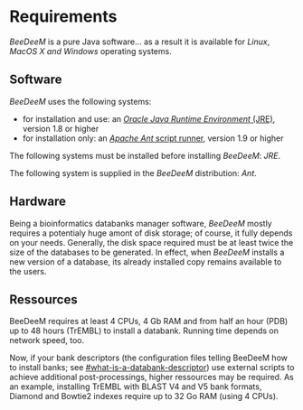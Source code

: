 # Requirements

_BeeDeeM_ is a pure Java software... as a result it is available for _Linux_, _MacOS X and Windows_ operating systems.

## Software

_BeeDeeM_ uses the following systems:

* for installation and use: an [_Oracle Java Runtime Environment_ (JRE)](http://www.oracle.com/technetwork/java/javase/downloads/jdk8-downloads-2133151.html), version 1.8 or higher
* for installation only: an [_Apache Ant_ script runner](https://ant.apache.org/bindownload.cgi), version 1.9 or higher

The following systems must be installed before installing _BeeDeeM_: _JRE_.

The following system is supplied in the _BeeDeeM_ distribution: _Ant_.

## Hardware

Being a bioinformatics databanks manager software, _BeeDeeM_ mostly requires a potentialy huge amont of disk storage; of course, it fully depends on your needs. Generally, the disk space required must be at least twice the size of the databases to be generated. In effect, when _BeeDeeM_ installs a new version of a database, its already installed copy remains available to the users.

## Ressources

BeeDeeM requires at least 4 CPUs, 4 Gb RAM and from half an hour (PDB) up to 48 hours (TrEMBL) to install a databank. Running time depends on network speed, too.

Now, if your bank descriptors (the configuration files telling BeeDeeM how to install banks; see [#what-is-a-databank-descriptor](../getting-started/using-descriptors.md#what-is-a-databank-descriptor "mention")) use external scripts to achieve additional post-processings, higher ressources may be required. As an example, installing TrEMBL with BLAST V4 and V5 bank formats, Diamond and Bowtie2 indexes require up to 32 Go RAM (using 4 CPUs).

